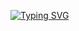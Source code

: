 <a href="https://git.io/typing-svg"><img src="https://readme-typing-svg.demolab.com?font=Unna&weight=900&size=24&pause=1000&color=000000&background=5B22FF00&center=true&vCenter=true&width=435&lines=Hi+everyone%2C+my+name+is+Roman!" alt="Typing SVG" /></a>
